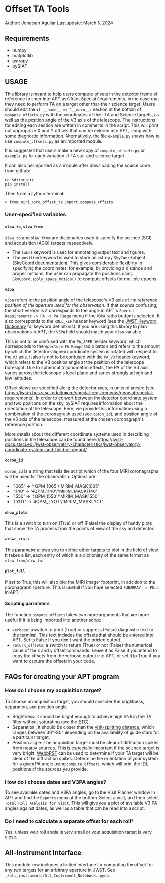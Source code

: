 # Offset TA Tools
Author: Jonathan Aguilar Last update: March 6, 2024


## Requirements ##
- numpy
- matplotlib
- astropy
- pySIAF


## USAGE ##

This library is meant to help users compute offsets in the detector frame of
reference to enter into APT as Offset Special Requirements, in the case that
they need to perform TA on a target other than their science target. Users
should edit the `if __name__ == '__main__:` section at the bottom of
`compute_offsets.py` with the coordinates of their TA and Science targets, as
well as the position angle of the V3 axis of the telescope. The instructions for
editing each section are written in comments in the script. This will print out
appropriate X and Y offsets that can be entered into APT, along with some
diagnostic information. Alternatively, the file `example.py` shows how to use
`compute_offsets.py` as an imported module.

It is suggested that users make a new copy of `compute_offsets.py` or
`example.py` for each variation of TA star and science target.

It can also be imported as a module after downloading the source code from github:
```
cd $directory
pip install .
```

Then from a python terminal:
```
> from miri_coro_offset_ta import compute_offsets
```

### User-specified variables ###

#### `slew_to`, `slew_from` ####

`slew_to` and `slew_from` are dictionaries used to specify the science (SCI) and
acquisition (ACQ) targets, respectively.
- The `label` keyword is used for annotating output text and figures.
- The `position` keyword is used to store an astropy `SkyCoord` object
  ([SkyCoord
  documentation](https://docs.astropy.org/en/stable/api/astropy.coordinates.SkyCoord.html)).
  This gives considerable flexibility in specifying the coordinates; for
  example, by providing a distance and proper motions, the user can propagate
  the positions using `SkyCoord.apply_space_motion()` to compute offsets for
  multiple epochs.


#### `v3pa` ####

`v3pa` refers to the position angle of the telescope's V3 axis *at the reference
position of the aperture used for the observation*. If that sounds confusing,
the short version is it corresponds to the angle in APT's `Special Requirements
-> PA -> PA Range` menu if the `V3PA` radio button is selected. It also
corresponds to the `ROLL_REF` header keyword (see the [JWST Keyword
Dictionary](https://mast.stsci.edu/portal/Mashup/Clients/jwkeywords/) for
keyword definitions). If you are using this library to plan observations in APT,
the `V3PA` field should match your `v3pa` variable.

This is not to be confused with the `PA_APER` header keyword, which corresponds
to the `Aperture PA Range` radio button and refers to the amount by which the
detector-aligned coordinate system is rotated with respect to the `V3` axis. It
also is not to be confused with the `PA_V3` header keyword, which refers to the
V3 position angle at the position of the telescope boresight. Due to spherical
trigonometric effects, the PA of the V3 axis varies across the telescope's focal
plane and varies strongly at high and low latitudes.

Offset slews are specified along the detector axes, in units of arcsec (see
https://jwst-docs.stsci.edu/jppom/special-requirements/general-special-requirements).
In order to convert between the detector coordinate system and two positions on
the sky, pySIAF requires information about the orientation of the telescope.
Here, we provide this information using a combination of the coronagraph used
(see `coron_id`), and position angle of the v3 axis of the telescope, measured
at the chosen coronagraph's reference position.

More details about the different coordinate systems used in describing positions
in the telescope can be found here:
https://jwst-docs.stsci.edu/jwst-observatory-characteristics/jwst-observatory-coordinate-system-and-field-of-regard/
.

#### `coron_id` ####

`coron_id` is a string that tells the script which of the four MIRI coronagraphs
will be used for the observation. Options are:
- '1065' -> '4QPM_1065'/'MIRIM_MASK1065'
- '1140' -> '4QPM_1140'/'MIRIM_MASK1140'
- '1550' -> '4QPM_1550'/'MIRIM_MASK1550'
- 'LYOT' -> '4QPM_LYOT'/'MIRIM_MASKLYOT'

#### `show_plots` ####

This is a switch to turn on (True) or off (False) the display of handy plots
that show the TA process from the points of view of the sky and detector.

#### `other_stars` ###

This parameter allows you to define other targets to plot in the field of view.
It takes a list, each entry of which is a dictionary of the same format as
`slew_from`/`slew_to`.

#### `plot_full` ###

If set to True, this will also plot the MIRI Imager footprint, in addition to
the coronagraph aperture. This is usefull if you have selected `SUBARRAY ->
FULL` in APT.

#### Scripting parameters ####

The function `compute_offsets` takes two more arguments that are more useful if
it is being imported into another script:
- `verbose`: a switch to print (True) or suppress (False) diagnostic text to the
  terminal. This text includes the offsets that should be entered into APT. Set
  to False if you don't want the printed output.
- `return_offsets`: a switch to return (True) or not (False) the numerical value
  of the x and y offset commands. Leave it as False if you intend to copy the
  offsets from the verbose output into APT, or set it to True if you want to
  capture the offsets in your code.



## FAQs for creating your APT program ##

### How do I choose my acquisition target? ###

To choose an acquisition target, you should consider the brightness, separation,
and position angle:
- Brightness: it should be bright enough to achieve high SNR in the TA filter
  without saturating (see the [ETC](https://jwst.etc.stsci.edu/)).
- Separation : it should be closer than the [visit-splitting
  distance](https://jwst-docs.stsci.edu/jwst-astronomers-proposal-tool-overview/additional-jwst-apt-functionality/apt-visit-splitting),
  which ranges between 30"-80" depending on the availability of guide stars for
  a particular target.
- Position angle: The acquisition target must be clear of diffraction spikes
  from nearby sources. This is especially important if the science target is
  very bright. [WebbPSF](https://webbpsf.readthedocs.io/) can be used to
  determine if your TA target will be clear of the diffraction spikes. Determine
  the orientation of your system for a given PA angle using `compute_offsets`,
  which will print the IDL positions of the sources you provide.

### How do I choose dates and V3PA angles? ###

To see available dates and V3PA angles, go to the Visit Planner window in APT
and find the `Reports` menu at the bottom. Select a visit, and then select
`Total Roll Analysis for Visit`. This will give you a plot of available V3 PA
angles against dates, as well as a table that can be read into a script.

### Do I need to calculate a separate offset for each roll? ###

Yes, unless your roll angle is very small or your acquisition target is very
close.

## All-Instrument Interface ##

This module now includes a limited interface for computing the offset for any two targets for an arbitrary aperture in JWST. See `./all_instruments/All_Instrument_Notebook.ipynb`.
